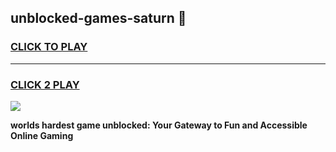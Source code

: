 
## unblocked-games-saturn 👋
<h3>
<a href="https://premium.freeplayer.one?title=unblocked-games-saturn&ref=14F">CLICK TO PLAY</a></h3>
<hr>

<h3>
<a href="https://premium.freeplayer.one?title=unblocked-games-saturn&ref=14F">CLICK 2 PLAY</a>
  
</h3>

<a href="https://premium.freeplayer.one?title=unblocked-games-saturn&ref=12F/"><img src="https://clearcache.store/games.png"></a>


**worlds hardest game unblocked: Your Gateway to Fun and Accessible Online Gaming**
